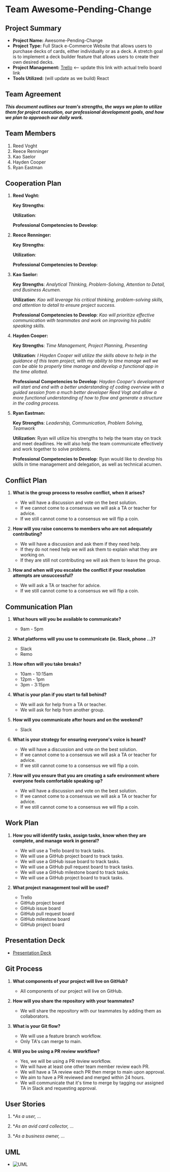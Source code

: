 # Team Awesome-Pending-Change

## Project Summary

- **Project Name:** Awesome-Pending-Change
- **Project Type:** Full Stack e-Commerce Website that allows users to purchase decks of cards, either individually or as a deck. A stretch goal is to implement a deck builder feature that allows users to create their own desired decks.
- **Project Management:** [Trello](https://trello.com/b/9QX6ZQ8X/awesome-pending-change) <-- update this link with actual trello board link
- **Tools Utilized:** (will update as we build) React

## Team Agreement

**_This document outlines our team's strengths, the ways we plan to utilize them for project execution, our professional development goals, and how we plan to approach our daily work._**

## Team Members

1. Reed Voght
2. Reece Renninger
3. Kao Saelor
4. Hayden Cooper
5. Ryan Eastman

## Cooperation Plan

1. **Reed Voght:**

    **Key Strengths**:

    **Utilization**:

    **Professional Competencies to Develop**:

2. **Reece Renninger:**

    **Key Strengths**:

    **Utilization**:

    **Professional Competencies to Develop**:

3. **Kao Saelor:**

    **Key Strengths**: *Analytical Thinking, Problem-Solving, Attention to Detail, and Business Acumen.*

    **Utilization**: *Kao will leverage his critical thinking, problem-solving skills, and attention to detail to ensure project success.*

    **Professional Competencies to Develop**: *Kao will prioritize effective communication with teammates and work on improving his public speaking skills.*

4. **Hayden Cooper:**

    **Key Strengths**: *Time Management, Project Planning, Presenting*

    **Utilization**: *I Hayden Cooper will utilize the skills above to help in the guidance of this team project, with my ability to time manage well we can be able to properly time manage and develop a functional app in the time allotted.*

    **Professional Competencies to Develop**: *Hayden Cooper's development will start and end with a better understanding of coding overview with a guided session from a much better developer Reed Vogt and allow a more functional understanding of how to flow and generate a structure in the coding process.*

5. **Ryan Eastman:**

    **Key Strengths**: *Leadership, Communication, Problem Solving, Teamwork*

    **Utilization**: Ryan will utilize his strengths to help the team stay on track and meet deadlines. He will also help the team communicate effectively and work together to solve problems.

    **Professional Competencies to Develop**: Ryan would like to develop his skills in time management and delegation, as well as technical acumen.

## Conflict Plan

1. **What is the group process to resolve conflict, when it arises?**

    - We will have a discussion and vote on the best solution.
    - If we cannot come to a consensus we will ask a TA or teacher for advice.
    - If we still cannot come to a consensus we will flip a coin.

2. **How will you raise concerns to members who are not adequately contributing?**

    - We will have a discussion and ask them if they need help.
    - If they do not need help we will ask them to explain what they are working on.
    - If they are still not contributing we will ask them to leave the group.

3. **How and when will you escalate the conflict if your resolution attempts are unsuccessful?**

    - We will ask a TA or teacher for advice.
    - If we still cannot come to a consensus we will flip a coin.

## Communication Plan

1. **What hours will you be available to communicate?**

    - 9am - 5pm

2. **What platforms will you use to communicate (ie. Slack, phone …)?**

    - Slack
    - Remo

3. **How often will you take breaks?**

    - 10am - 10:15am
    - 12pm - 1pm
    - 3pm - 3:15pm

4. **What is your plan if you start to fall behind?**

    - We will ask for help from a TA or teacher.
    - We will ask for help from another group.

5. **How will you communicate after hours and on the weekend?**
  
      - Slack

6. **What is your strategy for ensuring everyone's voice is heard?**

    - We will have a discussion and vote on the best solution.
    - If we cannot come to a consensus we will ask a TA or teacher for advice.
    - If we still cannot come to a consensus we will flip a coin.

7. **How will you ensure that you are creating a safe environment where everyone feels comfortable speaking up?**

    - We will have a discussion and vote on the best solution.
    - If we cannot come to a consensus we will ask a TA or teacher for advice.
    - If we still cannot come to a consensus we will flip a coin.

## Work Plan

1. **How you will identify tasks, assign tasks, know when they are complete, and manage work in general?**

    - We will use a Trello board to track tasks.
    - We will use a GitHub project board to track tasks.
    - We will use a GitHub issue board to track tasks.
    - We will use a GitHub pull request board to track tasks.
    - We will use a GitHub milestone board to track tasks.
    - We will use a GitHub project board to track tasks.

2. **What project management tool will be used?**

    - Trello
    - GitHub project board
    - GitHub issue board
    - GitHub pull request board
    - GitHub milestone board
    - GitHub project board

## Presentation Deck

- [Presentation Deck](https://docs.google.com/presentation/d/1p3QH5GXj5a9vXO1g_6fpy58Xz6tdWITybNS7t41gIFQ/edit?usp=sharing)

## Git Process

1. **What components of your project will live on GitHub?**

    - All components of our project will live on GitHub.

2. **How will you share the repository with your teammates?**

    - We will share the repository with our teammates by adding them as collaborators.

3. **What is your Git flow?**

    - We will use a feature branch workflow.
    - Only TA's can merge to main.

4. **Will you be using a PR review workflow?**

    - Yes, we will be using a PR review workflow.
    - We will have at least one other team member review each PR.
    - We will have a TA review each PR then merge to main upon approval.
    - We aim to have a PR reviewed and merged within 24 hours.
    - We will communicate that it's time to merge by tagging our assigned TA in Slack and requesting approval.

## User Stories

1. **As a user, ...*

2. **As an avid card collector, ...*

3. **As a business owner, ...*

## UML

- ![UML](./assets/uml.png)
